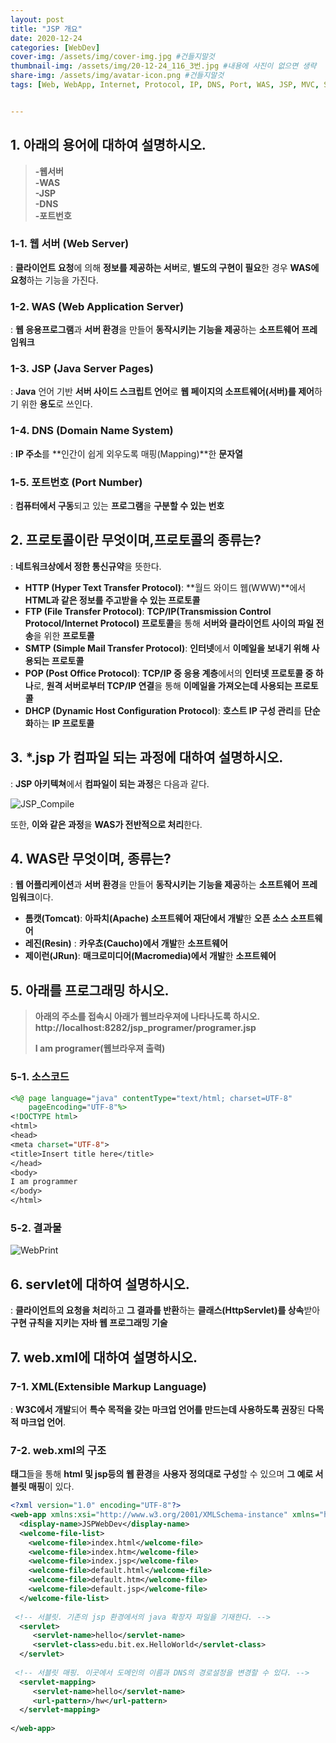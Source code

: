 ```yaml
---
layout: post
title: "JSP 개요"
date: 2020-12-24
categories: [WebDev]
cover-img: /assets/img/cover-img.jpg #건들지말것
thumbnail-img: /assets/img/20-12-24_116_3번.jpg #내용에 사진이 없으면 생략
share-img: /assets/img/avatar-icon.png #건들지말것
tags: [Web, WebApp, Internet, Protocol, IP, DNS, Port, WAS, JSP, MVC, Servlet]


---
```


## 1. 아래의 용어에 대하여 설명하시오.
> **-웹서버**  
> **-WAS**  
> **-JSP**  
> **-DNS**  
> **-포트번호**

### 1-1. 웹 서버 (Web Server) ###

: **클라이언트 요청**에 의해 **정보를 제공하는 서버**로, **별도의 구현이 필요**한 경우 **WAS에 요청**하는 기능을 가진다.

### 1-2. WAS (Web Application Server) ###

: **웹 응용프로그램**과 **서버 환경**을 만들어 **동작시키는 기능을 제공**하는 **소프트웨어 프레임워크**

### 1-3. JSP (Java Server Pages) ###

: **Java** 언어 기반 **서버 사이드 스크립트 언어**로 **웹 페이지의 소프트웨어(서버)를 제어**하기 위한 **용도**로 쓰인다.

### 1-4. DNS (Domain Name System) ###

: **IP 주소**를 **인간이 쉽게 외우도록 매핑(Mapping)**한 **문자열**

### 1-5. 포트번호 (Port Number) ###

: **컴퓨터에서 구동**되고 있는 **프로그램**을 **구분할 수 있는 번호**

## 2. 프로토콜이란 무엇이며,프로토콜의 종류는?

: **네트워크상에서 정한 통신규약**을 뜻한다.

- **HTTP (Hyper Text Transfer Protocol)**: **월드 와이드 웹(WWW)**에서 **HTML과 같은 정보를 주고받을 수 있는 프로토콜**
- **FTP (File Transfer Protocol)**: **TCP/IP(Transmission Control Protocol/Internet Protocol) 프로토콜**을 통해 **서버와 클라이언트 사이의 파일 전송**을 위한 **프로토콜**
- **SMTP (Simple Mail Transfer Protocol)**: **인터넷**에서 **이메일을 보내기 위해 사용되는 프로토콜**
- **POP (Post Office Protocol)**: **TCP/IP 중 응용 계층**에서의 **인터넷 프로토콜 중 하나**로, **원격 서버로부터 TCP/IP 연결**을 통해 **이메일을 가져오는데 사용되는 프로토콜**
- **DHCP (Dynamic Host Configuration Protocol)**: **호스트 IP 구성 관리**를 **단순화**하는 **IP 프로토콜**

## 3. *.jsp 가 컴파일 되는 과정에 대하여 설명하시오.

: **JSP 아키텍쳐**에서 **컴파일이 되는 과정**은 다음과 같다.

![JSP_Compile](/assets/img/20-12-24_116_3번.jpg)

또한, **이와 같은 과정**을 **WAS가 전반적으로 처리**한다.

## 4. WAS란 무엇이며, 종류는?

: **웹 어플리케이션**과 **서버 환경**을 만들어 **동작시키는 기능을 제공**하는 **소프트웨어 프레임워크**이다.

- **톰캣(Tomcat)**: **아파치(Apache) 소프트웨어 재단에서 개발**한 **오픈 소스 소프트웨어**
- **레진(Resin)** : **카우쵸(Caucho)에서 개발**한 **소프트웨어**
- **제이런(JRun)**: **매크로미디어(Macromedia)에서 개발**한 **소프트웨어**

## 5. 아래를 프로그래밍 하시오.

> **아래의 주소를 접속시 아래가 웹브라우져에 나타나도록 하시오.**
> **http://localhost:8282/jsp_programer/programer.jsp**
>
> **I am programer(웹브라우져 출력)**

### 5-1. 소스코드 ###

```jsp
<%@ page language="java" contentType="text/html; charset=UTF-8"
    pageEncoding="UTF-8"%>
<!DOCTYPE html>
<html>
<head>
<meta charset="UTF-8">
<title>Insert title here</title>
</head>
<body>
I am programmer
</body>
</html>
```

### 5-2. 결과물

![WebPrint](/assets/img/20-12-24_116_5번.jpg)

## 6. servlet에 대하여 설명하시오. ##

: **클라이언트의 요청을 처리**하고 **그 결과를 반환**하는 **클래스(HttpServlet)를 상속**받아 **구현 규칙을 지키는 자바 웹 프로그래밍 기술**

## 7. web.xml에 대하여 설명하시오. ##

### 7-1. XML(Extensible Markup Language) ###

: **W3C에서 개발**되어 **특수 목적을 갖는 마크업 언어를 만드는데 사용하도록 권장**된 **다목적 마크업 언어**.

### 7-2. web.xml의 구조 ###

**태그**들을 통해 **html 및 jsp등의 웹 환경**을 **사용자 정의대로 구성**할 수 있으며 **그 예로 서블릿 매핑**이 있다.

```xml
<?xml version="1.0" encoding="UTF-8"?>
<web-app xmlns:xsi="http://www.w3.org/2001/XMLSchema-instance" xmlns="http://xmlns.jcp.org/xml/ns/javaee" xsi:schemaLocation="http://xmlns.jcp.org/xml/ns/javaee http://xmlns.jcp.org/xml/ns/javaee/web-app_4_0.xsd" version="4.0">
  <display-name>JSPWebDev</display-name>
  <welcome-file-list>
    <welcome-file>index.html</welcome-file>
    <welcome-file>index.htm</welcome-file>
    <welcome-file>index.jsp</welcome-file>
    <welcome-file>default.html</welcome-file>
    <welcome-file>default.htm</welcome-file>
    <welcome-file>default.jsp</welcome-file>
  </welcome-file-list>
  
 <!-- 서블릿. 기존의 jsp 환경에서의 java 확장자 파일을 기재한다. --> 
  <servlet>
     <servlet-name>hello</servlet-name>
     <servlet-class>edu.bit.ex.HelloWorld</servlet-class>
  </servlet>
  
 <!-- 서블릿 매핑. 이곳에서 도메인의 이름과 DNS의 경로설정을 변경할 수 있다. --> 
  <servlet-mapping>
     <servlet-name>hello</servlet-name>
     <url-pattern>/hw</url-pattern>   
  </servlet-mapping>
  
</web-app>
```
